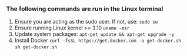 ### The following commands are run in the Linux terminal ###
1. Ensure you are acting as the sudo user. If not, use: `sudo su`
1. Ensure running Linux kernel >= 3.10 `uname -msr`
1. Update system packages: `apt-get update && apt-get upgrade -y`
1. Install Docker `curl -fsSL https://get.docker.com -o get-docker.sh`<br>
`sh get-docker.sh`
